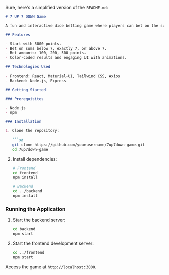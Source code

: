 Sure, here's a simplified version of the `README.md`:

```markdown
# 7 UP 7 DOWN Game

A fun and interactive dice betting game where players can bet on the sum of two dice.

## Features

- Start with 5000 points.
- Bet on sums below 7, exactly 7, or above 7.
- Bet amounts: 100, 200, 500 points.
- Color-coded results and engaging UI with animations.

## Technologies Used

- Frontend: React, Material-UI, Tailwind CSS, Axios
- Backend: Node.js, Express

## Getting Started

### Prerequisites

- Node.js
- npm

### Installation

1. Clone the repository:

   ```sh
   git clone https://github.com/yourusername/7up7down-game.git
   cd 7up7down-game
   ```

2. Install dependencies:

   ```sh
   # Frontend
   cd frontend
   npm install

   # Backend
   cd ../backend
   npm install
   ```

### Running the Application

1. Start the backend server:

   ```sh
   cd backend
   npm start
   ```

2. Start the frontend development server:

   ```sh
   cd ../frontend
   npm start
   ```

Access the game at `http://localhost:3000`.


